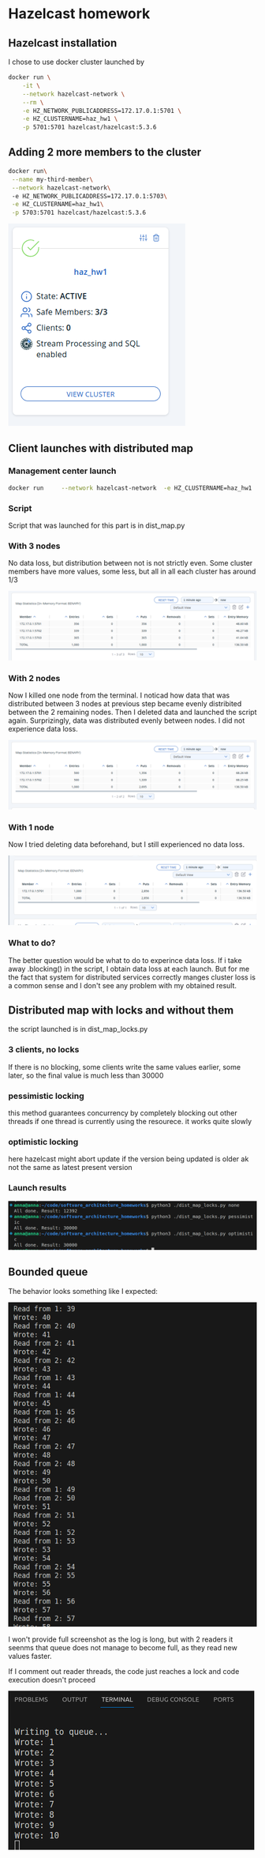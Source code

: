 # Hazelcast homework

## Hazelcast installation

I chose to use docker cluster launched by

```bash
docker run \
    -it \
    --network hazelcast-network \
    --rm \
    -e HZ_NETWORK_PUBLICADDRESS=172.17.0.1:5701 \
    -e HZ_CLUSTERNAME=haz_hw1 \
    -p 5701:5701 hazelcast/hazelcast:5.3.6
```

## Adding 2 more members to the cluster

```bash
docker run\
 --name my-third-member\
 --network hazelcast-network\  
 -e HZ_NETWORK_PUBLICADDRESS=172.17.0.1:5703\
 -e HZ_CLUSTERNAME=haz_hw1\
 -p 5703:5701 hazelcast/hazelcast:5.3.6
```

![image](./clust.png)

## Client launches with distributed map

### Management center launch

```bash
docker run     --network hazelcast-network  -e HZ_CLUSTERNAME=haz_hw1   -p 5705:8080 hazelcast/management-center:latest-snapshot
```

### Script

Script that was launched for this part is in dist_map.py

### With 3 nodes

No data loss, but distribution between not is not strictly even. Some cluster members have more values, some less, but all in all each cluster has around 1/3

![image](./m1.png)

### With 2 nodes

Now I killed one node from the terminal. I noticad how data that was distributed between 3 nodes at previous step became evenly distribited between the 2 remaining nodes. Then I deleted data and launched the script again. Surprizingly, data was distributed evenly between nodes. I did not experience data loss.

![image](./q2.png)

### With 1 node

Now I tried deleting data beforehand, but I still experienced no data loss.

![image](./m3.png)

### What to do?

The better question would be what to do to experince data loss. If i take away .blocking() in the script, I obtain data loss at each launch. But for me the fact that system for distributed services correctly manges cluster loss is a common sense and I don't see any problem with my obtained result.

## Distributed map with locks and without them

the script launched is in dist_map_locks.py

### 3 clients, no locks

If there is no blocking, some clients write the same values earlier, some later, so the final value is much less than 30000

### pessimistic locking

this method guarantees concurrency by completely blocking out other threads if one thread is currently using the resourece. it works quite slowly

### optimistic locking

here hazelcast might abort update if the version being updated is older ak not the same as latest present version

### Launch results

![image](./locks.png)


## Bounded queue

The behavior looks something like I expected:

![image](./q.png)

I won't provide full screenshot as the log is long, but with 2 readers it seenms that queue does not manage to become full, as they read new values faster.

If I comment out reader threads, the code just reaches a lock and code execution doesn't proceed

![image](./qnr.png)



